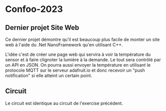 # Confoo-2023

## Dernier projet Site Web

Ce dernier projet démontre qu'il est beaucoup plus facile de monter un site web à l'aide du .Net NanoFramework qu'en utilisant C++. 

L'idée c'est de créer une page web qui servira à voir la température du sensor et à faire clignoter la lumière à la demande. Le tout sera contrôlé par un API en JSON. On pourra aussi envoyer la température en utilisant le protocole MQTT sur le serveur adafruit.io et donc recevoir un "push notification" si elle atteint un certain point.

## Circuit

Le circuit est identique au circuit de l'exercise précédent.
